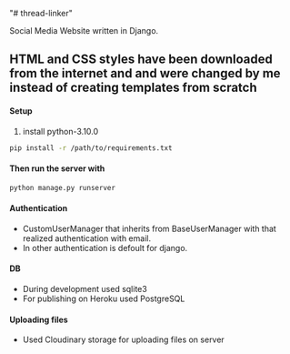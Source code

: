 "# thread-linker" 

Social Media Website written in Django.

## HTML and CSS styles have been downloaded from the internet and and were changed by me instead of creating templates from scratch 

#### Setup

1. install python-3.10.0

```bash
pip install -r /path/to/requirements.txt
```


#### Then run the server with

```bash
python manage.py runserver
```

#### Authentication

- CustomUserManager that inherits from BaseUserManager with that realized authentication with email.
- In other authentication is defoult for django.

#### DB
- During development used sqlite3
- For publishing on Heroku used PostgreSQL

#### Uploading files
- Used Cloudinary storage for uploading files on server



